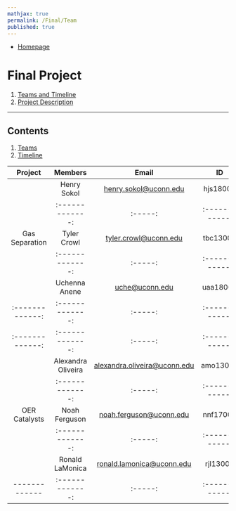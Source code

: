 ```yaml
---
mathjax: true
permalink: /Final/Team
published: true
---
```

* [Homepage](/CHEG-5395-4995/)
# Final Project #
1. [Teams and Timeline](/CHEG-5395-4995/Final/Team)
2. [Project Description](/CHEG-5395-4995/Final/Project)

____

## Contents
1. [Teams](#team)
2. [Timeline](#time)

<a name='team'></a>

| Project       | Members       | Email |    ID    |
|:-------------:|:-------------:| :-----:|:------------:|
|               | Henry Sokol   |henry.sokol@uconn.edu|hjs18001|
|               |:-------------:| :-----:|:------------:|
| Gas Separation| Tyler Crowl   |tyler.crowl@uconn.edu|tbc13004|
|               |:-------------:| :-----:|:------------:|
|               | Uchenna Anene |uche@uconn.edu|uaa18001|
| :-------------:|:-------------:| :-----:|:------------:|
| :-------------:|:-------------:| :-----:|:------------:|
|               | Alexandra Oliveira|alexandra.oliveira@uconn.edu|amo13017|
|               |:-------------:| :-----:|:------------:|
| OER Catalysts | Noah Ferguson |noah.ferguson@uconn.edu|nnf17001|
|               |:-------------:| :-----:|:------------:|
|               | Ronald LaMonica|ronald.lamonica@uconn.edu|rjl13004|
| ------------- |:-------------:| :-----:|:------------:|
